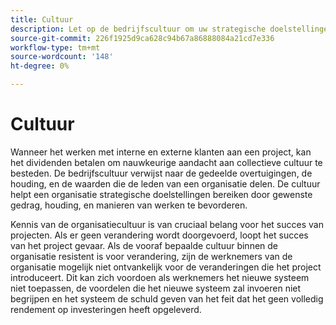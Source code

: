 ```yaml
---
title: Cultuur
description: Let op de bedrijfscultuur om uw strategische doelstellingen te helpen bereiken.
source-git-commit: 226f1925d9ca628c94b67a86888084a21cd7e336
workflow-type: tm+mt
source-wordcount: '148'
ht-degree: 0%

---
```



# Cultuur

Wanneer het werken met interne en externe klanten aan een project, kan het dividenden betalen om nauwkeurige aandacht aan collectieve cultuur te besteden. De bedrijfscultuur verwijst naar de gedeelde overtuigingen, de houding, en de waarden die de leden van een organisatie delen. De cultuur helpt een organisatie strategische doelstellingen bereiken door gewenste gedrag, houding, en manieren van werken te bevorderen.

Kennis van de organisatiecultuur is van cruciaal belang voor het succes van projecten. Als er geen verandering wordt doorgevoerd, loopt het succes van het project gevaar. Als de vooraf bepaalde cultuur binnen de organisatie resistent is voor verandering, zijn de werknemers van de organisatie mogelijk niet ontvankelijk voor de veranderingen die het project introduceert. Dit kan zich voordoen als werknemers het nieuwe systeem niet toepassen, de voordelen die het nieuwe systeem zal invoeren niet begrijpen en het systeem de schuld geven van het feit dat het geen volledig rendement op investeringen heeft opgeleverd.
